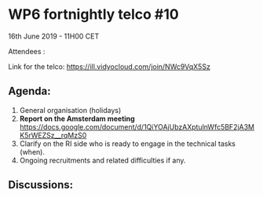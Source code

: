 #  WP6 fortnightly telco #10

16th June 2019 - 11H00 CET

Attendees : 

Link for the telco: https://ill.vidyocloud.com/join/NWc9VqX5Sz


## Agenda:

1. General organisation (holidays)
2. **Report on the Amsterdam meeting**
   https://docs.google.com/document/d/1QiYOAjUbzAXptulnWfc5BF2jA3MK5rWEZSz__rqMzS0
3. Clarify on the RI side who is ready to engage in the technical tasks (when).
4. Ongoing recruitments and related difficulties if any.
## Discussions:

